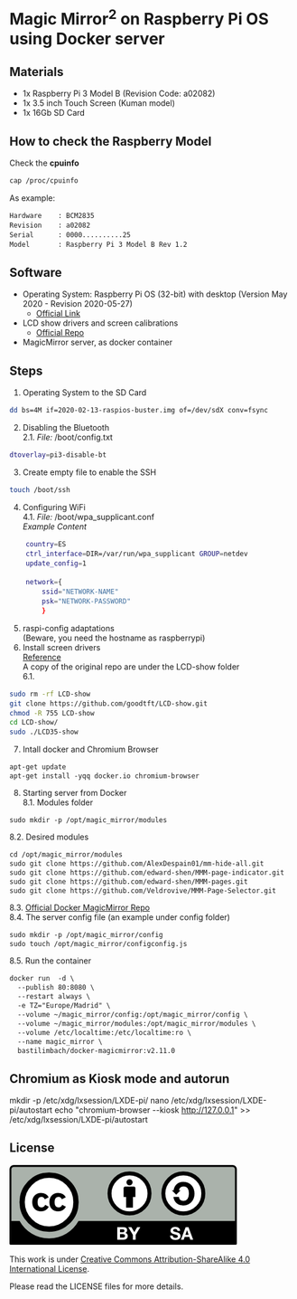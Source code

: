 # Magic Mirror<sup>2</sup> on Raspberry Pi OS using Docker server

## Materials
- 1x  Raspberry Pi 3 Model B (Revision Code: a02082)
- 1x  3.5 inch Touch Screen (Kuman model)
- 1x  16Gb SD Card

## How to check the Raspberry Model

Check the **cpuinfo**
````bash
cap /proc/cpuinfo
````

As example:
````bash
Hardware    : BCM2835
Revision    : a02082
Serial      : 0000..........25
Model       : Raspberry Pi 3 Model B Rev 1.2
````

## Software
- Operating System: Raspberry Pi OS (32-bit) with desktop (Version May 2020 - Revision 2020-05-27)
  - [Official Link](https://www.raspberrypi.org/downloads/raspbian/)
- LCD show drivers and screen calibrations
  - [Official Repo](https://github.com/goodtft/LCD-show.git)
- MagicMirror server, as docker container

## Steps
1. Operating System to the SD Card
  ````bash
  dd bs=4M if=2020-02-13-raspios-buster.img of=/dev/sdX conv=fsync
  ````
2. Disabling the Bluetooth<br>
  2.1. _File:_ /boot/config.txt
  ````bash
  dtoverlay=pi3-disable-bt
  ````
3. Create empty file to enable the SSH
````bash
touch /boot/ssh
````
4. Configuring WiFi<br>
  4.1. _File:_ /boot/wpa_supplicant.conf<br>
_Example Content_
  ````bash
      country=ES
      ctrl_interface=DIR=/var/run/wpa_supplicant GROUP=netdev
      update_config=1

      network={
          ssid="NETWORK-NAME"
          psk="NETWORK-PASSWORD"
          }
  ````
5. raspi-config adaptations <br>(Beware, you need the hostname as raspberrypi)
6. Install screen drivers<br>
[Reference](https://github.com/goodtft/LCD-show)<br>
A copy of the original repo are under the LCD-show folder<br>
  6.1.
````bash
sudo rm -rf LCD-show
git clone https://github.com/goodtft/LCD-show.git
chmod -R 755 LCD-show
cd LCD-show/
sudo ./LCD35-show
````
7. Intall docker and Chromium Browser
````
apt-get update
apt-get install -yqq docker.io chromium-browser
````

8. Starting server from Docker<br>
  8.1. Modules folder
  ````
  sudo mkdir -p /opt/magic_mirror/modules
  ````
  8.2. Desired modules
  ````
  cd /opt/magic_mirror/modules
  sudo git clone https://github.com/AlexDespain01/mm-hide-all.git
  sudo git clone https://github.com/edward-shen/MMM-page-indicator.git
  sudo git clone https://github.com/edward-shen/MMM-pages.git
  sudo git clone https://github.com/Veldrovive/MMM-Page-Selector.git
  ````
  8.3. [Official Docker MagicMirror Repo](https://github.com/bastilimbach/docker-MagicMirror)<br>
  8.4. The server config file (an example under config folder)
  ````
  sudo mkdir -p /opt/magic_mirror/config
  sudo touch /opt/magic_mirror/configconfig.js
  ````
  8.5. Run the container
  ````
  docker run  -d \
    --publish 80:8080 \
    --restart always \
    -e TZ="Europe/Madrid" \
    --volume ~/magic_mirror/config:/opt/magic_mirror/config \
    --volume ~/magic_mirror/modules:/opt/magic_mirror/modules \
    --volume /etc/localtime:/etc/localtime:ro \
    --name magic_mirror \
    bastilimbach/docker-magicmirror:v2.11.0
  ````

## Chromium as Kiosk mode and autorun
mkdir -p /etc/xdg/lxsession/LXDE-pi/
nano /etc/xdg/lxsession/LXDE-pi/autostart
echo "chromium-browser --kiosk http://127.0.0.1" >> /etc/xdg/lxsession/LXDE-pi/autostart

## License

<img src="./img/by-sa.png">

This work is under [Creative Commons Attribution-ShareAlike 4.0 International License](http://creativecommons.org/licenses/by-sa/4.0/).

Please read the LICENSE files for more details.
